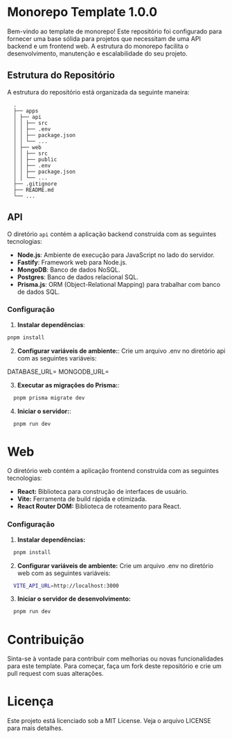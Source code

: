 # Monorepo Template 1.0.0

Bem-vindo ao template de monorepo! Este repositório foi configurado para fornecer uma base sólida para projetos que necessitam de uma API backend e um frontend web. A estrutura do monorepo facilita o desenvolvimento, manutenção e escalabilidade do seu projeto.

## Estrutura do Repositório

A estrutura do repositório está organizada da seguinte maneira:
```shell
  .
  ├── apps
  │ ├── api
  │ │ ├── src
  │ │ ├── .env
  │ │ ├── package.json
  │ │ └── ...
  │ ├── web
  │ │ ├── src
  │ │ ├── public
  │ │ ├── .env
  │ │ ├── package.json
  │ │ └── ...
  ├── .gitignore
  ├── README.md
  └── ...
```

## API

O diretório `api` contém a aplicação backend construída com as seguintes tecnologias:

- **Node.js**: Ambiente de execução para JavaScript no lado do servidor.
- **Fastify**: Framework web para Node.js.
- **MongoDB**: Banco de dados NoSQL.
- **Postgres**: Banco de dados relacional SQL.
- **Prisma.js**: ORM (Object-Relational Mapping) para trabalhar com banco de dados SQL.

### Configuração

1. **Instalar dependências**:

```bash
pnpm install
```

2. **Configurar variáveis de ambiente:**:
Crie um arquivo .env no diretório api com as seguintes variáveis:

DATABASE_URL=<sua-url-do-postgres>
MONGODB_URL=<sua-url-do-mongodb>

3. **Executar as migrações do Prisma:**:

```bash
  pnpm prisma migrate dev
```
4. **Iniciar o servidor:**:

```bash
  pnpm run dev
```
# Web
O diretório web contém a aplicação frontend construída com as seguintes tecnologias:

- **React:** Biblioteca para construção de interfaces de usuário.
- **Vite:** Ferramenta de build rápida e otimizada.
- **React Router DOM:** Biblioteca de roteamento para React.

### Configuração
1. **Instalar dependências:**

```bash
  pnpm install
```
2. **Configurar variáveis de ambiente:**
Crie um arquivo .env no diretório web com as seguintes variáveis:

```bash
  VITE_API_URL=http://localhost:3000
```

3. **Iniciar o servidor de desenvolvimento:**

```bash
  pnpm run dev
```

# Contribuição

Sinta-se à vontade para contribuir com melhorias ou novas funcionalidades para este template. Para começar, faça um fork deste repositório e crie um pull request com suas alterações.

# Licença

Este projeto está licenciado sob a MIT License. Veja o arquivo LICENSE para mais detalhes.